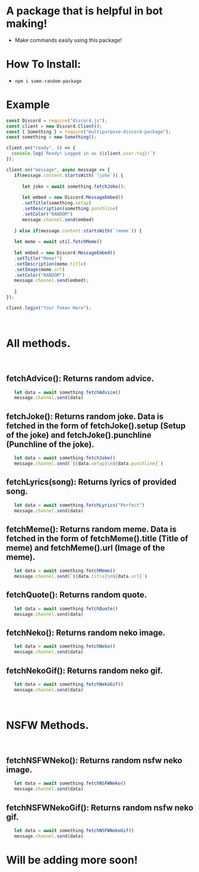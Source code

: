 # A package that is helpful in bot making!
- Make commands easily using this package!

# How To Install:
- `npm i some-random-package`

# Example
```javascript
const Discord = require("discord.js");
const client = new Discord.Client();
const { Something } = require("multipurpose-discord-package");
const something = new Something();

client.on("ready", () => {
  console.log(`Ready! Logged in as ${client.user.tag}!`)
});

client.on("message", async message => {
   if(message.content.startsWith(`!joke`)) {
     
      let joke = await something.fetchJoke();
      
      let embed = new Discord.MessageEmbed()
      .setTitle(something.setup)
      .setDescription(something.punchline)
      .setColor("RANDOM")
      message.channel.send(embed)
     
   } else if(message.content.startsWith(`!meme`)) {
   
   let meme = await util.fetchMeme()
   
   let embed = new Discord.MessageEmbed()
   .setTitle("Meme!")
   .setDescription(meme.title)
   .setImage(meme.url)
   .setColor("RANDOM")
   message.channel.send(embed);
   
   }
});

client.login("Your Token Here");
```
<br>

# All methods.
<br>

## fetchAdvice(): Returns random advice.
```javascript
   let data = await something.fetchAdvice()
   message.channel.send(data)
```

## fetchJoke(): Returns random joke. Data is fetched in the form of fetchJoke().setup (Setup of the joke) and fetchJoke().punchline (Punchline of the joke).
```javascript
   let data = await something.fetchJoke()
   message.channel.send(`${data.setup}\n${data.punchline}`)
```

## fetchLyrics(song): Returns lyrics of provided song.
```javascript
   let data = await something.fetchLyrics("Perfect")
   message.channel.send(data)
```

## fetchMeme(): Returns random meme. Data is fetched in the form of fetchMeme().title (Title of meme) and fetchMeme().url (Image of the meme).
```javascript
   let data = await something.fetchMeme()
   message.channel.send(`${data.title}\n${data.url}`)
```

## fetchQuote(): Returns random quote.
```javascript
   let data = await something.fetchQuote()
   message.channel.send(data)
```

## fetchNeko(): Returns random neko image.
```javascript
   let data = await something.fetchNeko()
   message.channel.send(data)
```

## fetchNekoGif(): Returns random neko gif.
```javascript
   let data = await something.fetchNekoGif()
   message.channel.send(data)
```

<br>

# NSFW Methods.
<br>

## fetchNSFWNeko(): Returns random nsfw neko image.
```javascript
   let data = await something.fetchNSFWNeko()
   message.channel.send(data)
```

## fetchNSFWNekoGif(): Returns random nsfw neko gif.
```javascript
   let data = await something.fetchNSFWNekoGif()
   message.channel.send(data)
```

# Will be adding more soon!
